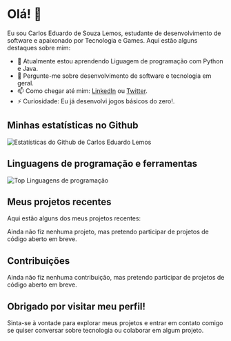 # Olá! 👋

Eu sou Carlos Eduardo de Souza Lemos, estudante de desenvolvimento de software e apaixonado por Tecnologia e Games. Aqui estão alguns destaques sobre mim:

- 🌱 Atualmente estou aprendendo Liguagem de programação com Python e Java.
- 💬 Pergunte-me sobre desenvolvimento de software e tecnologia em geral.
- 📫 Como chegar até mim: [LinkedIn](https://www.linkedin.com/in/carlos-eduardo-de-souza-lemos) ou [Twitter](https://twitter.com/Kadu_Karlinhos).
- ⚡ Curiosidade: Eu já desenvolvi jogos básicos do zero!.

## Minhas estatísticas no Github

![Estatísticas do Github de Carlos Eduardo Lemos](https://github-readme-stats.vercel.app/api?username=CarlosEduardoLemos&show_icons=true&count_private=true&hide=stars)

## Linguagens de programação e ferramentas

![Top Linguagens de programação](https://github-readme-stats.vercel.app/api/top-langs/?username=CarlosEduardoLemos&layout=compact)

## Meus projetos recentes

Aqui estão alguns dos meus projetos recentes:

Ainda não fiz nenhuma projeto, mas pretendo participar de projetos de código aberto em breve.

## Contribuições

Ainda não fiz nenhuma contribuição, mas pretendo participar de projetos de código aberto em breve.

## Obrigado por visitar meu perfil!

Sinta-se à vontade para explorar meus projetos e entrar em contato comigo se quiser conversar sobre tecnologia ou colaborar em algum projeto.
